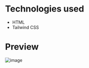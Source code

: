 # Technologies used
- HTML
- Tailwind CSS

# Preview
 ![image](https://github.com/vatsalintech/Frontend-clones/assets/156601691/f3bf58ed-bfbd-42a2-9115-2948e35fb592)
